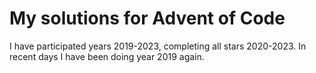 # My solutions for Advent of Code

I have participated years 2019-2023, completing all stars 2020-2023. In recent
days I have been doing year 2019 again.

